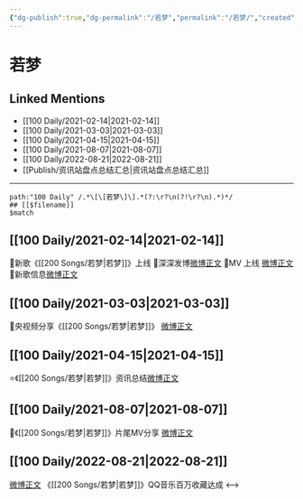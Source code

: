 ```yaml
---
{"dg-publish":true,"dg-permalink":"/若梦","permalink":"/若梦/","created":"2022-12-07T16:14:01.000+08:00","updated":"2023-04-10T15:55:26.000+08:00"}
---
```


# 若梦

## Linked Mentions
- [[100 Daily/2021-02-14\|2021-02-14]]
- [[100 Daily/2021-03-03\|2021-03-03]]
- [[100 Daily/2021-04-15\|2021-04-15]]
- [[100 Daily/2021-08-07\|2021-08-07]]
- [[100 Daily/2022-08-21\|2022-08-21]]
- [[Publish/资讯站盘点总结汇总\|资讯站盘点总结汇总]]


---

```expander
path:"100 Daily" /.*\[\[若梦\]\].*(?:\r?\n(?!\r?\n).*)*/
## [[$filename]]
$match
```
## [[100 Daily/2021-02-14\|2021-02-14]]
🌟新歌《[[200 Songs/若梦\|若梦]]》上线
🌿深深发博[微博正文](https://m.weibo.cn/6466290670/4604475057113916)
🌿MV 上线 [微博正文](https://m.weibo.cn/6466290670/4604441761681296)
🌿新歌信息[微博正文](https://m.weibo.cn/6466290670/4604444714741662)
## [[100 Daily/2021-03-03\|2021-03-03]]
🌟央视频分享《[[200 Songs/若梦\|若梦]]》 [微博正文](https://m.weibo.cn/6466290670/4610808066347700)

## [[100 Daily/2021-04-15\|2021-04-15]]
⭐《[[200 Songs/若梦\|若梦]]》资讯总结[微博正文](https://m.weibo.cn/6466290670/4626196166084824)
## [[100 Daily/2021-08-07\|2021-08-07]]
💫《[[200 Songs/若梦\|若梦]]》片尾MV分享 [微博正文](https://m.weibo.cn/6466290670/4667546131760178)
## [[100 Daily/2022-08-21\|2022-08-21]]
[微博正文](https://weibo.com/detail/4804972380688477) 《[[200 Songs/若梦\|若梦]]》QQ音乐百万收藏达成
<-->